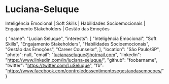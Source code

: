 # Luciana-Seluque
Inteligência Emocional | Soft Skills | Habilidades Socioemocionais | Engajamento Stakeholders | Gestão das Emoções

{
  "name": "Lucian Seluque",
  "interests":
    [
      "Inteligência Emocional",
      "Soft Skills",
      "Engajamento Stakeholders",
      "Habilidades Socioemocionais",
        "Gestão das Emoções",
          "Career Counselor",
    ],
  "location": "São Paulo/SP",
  "photo": null,
  "email": "lucianaseluque@hotmail.com",
  "linkedin": "https://www.linkedin.com/in/luciana-seluque/",
  "github": "foobarname",
  "twitter": "https://twitter.com/LuSeluque",
  "fb": "https://www.facebook.com/controledossentimentosegestaodasemocoes/"
}
